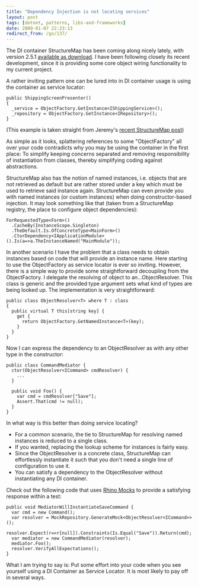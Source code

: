 ```yaml
---
title: "Dependency Injection is not locating services"
layout: post
tags: [dotnet, patterns, libs-and-frameworks]
date: 2009-01-07 22:23:13
redirect_from: /go/137/
---
```


The DI container StructureMap has been coming along nicely lately, with version 2.5.1 [available as download](http://sourceforge.net/projects/structuremap). I have been following closely its recent development, since it is providing some core object wiring functionality to my current project.

A rather inviting pattern one can be lured into in DI container usage is using the container as service locator:

    public ShippingScreenPresenter()
    {
      _service = ObjectFactory.GetInstance<IShippingService>();
      _repository = ObjectFactory.GetInstance<IRepository>();
    }

(This example is taken straight from Jeremy's [recent StructureMap post](http://codebetter.com/blogs/jeremy.miller/archive/2009/01/07/autowiring-in-structuremap-2-5.aspx))

As simple as it looks, splattering references to some "ObjectFactory" all over your code contradicts why you may be using the container in the first place: To simplify keeping concerns separated and removing responsibility of instantiation from classes, thereby simplifying coding against abstractions.

StructureMap also has the notion of named instances, i.e. objects that are not retrieved as default but are rather stored under a key which must be used to retrieve said instance again. StructureMap can even provide you with named instances (or custom instances) when doing constructor-based injection. It may look something like that (taken from a StructureMap registry, the place to configure object dependencies):


    ForRequestedType<Form>()
      .CacheBy(InstanceScope.Singleton)
      .TheDefault.Is.OfConcreteType<MainForm>()
      .CtorDependency<IApplicationModule>().Is(a=>a.TheInstanceNamed("MainModule"));

In another scenario I have the problem that a class needs to obtain instances based on code that will provide an instance name. Here starting to use the ObjectFactory as service locator is ever so inviting. However, there is a simple way to provide some straightforward decoupling from the ObjectFactory. I delegate the resolving of object to an...ObjectResolver. This class is generic and the provided type argument sets what kind of types are being looked up. The implementation is very straightforward:

    public class ObjectResolver<T> where T : class
    {
      public virtual T this[string key] { 
        get { 
          return ObjectFactory.GetNamedInstance<T>(key); 
        }
      }
    }

Now I can express the dependency to an ObjectResolver as with any other type in the constructor:

    public class CommandMediator {
      ctor(ObjectResolver<ICommand> cmdResolver) {
        ...
      }

      public void Foo() {
        var cmd = cmdResolver["Save"];
        Assert.That(cmd != null);
      }
    }


In what way is this better than doing service locating?

*   For a common scenario, the tie to StructureMap for resolving named instances is reduced to a single class.
*   If you wanted, replacing the lookup scheme for instances is fairly easy.
*   Since the ObjectResolver is a concrete class, StructureMap can effortlessly instantiate it such that you don't need a single line of configuration to use it.
*   You can satisfy a dependency to the ObjectResolver without instantiating any DI container.

Check out the following code that uses [Rhino Mocks](http://ayende.com/projects/rhino-mocks.aspx) to provide a satisfying response within a test:

    public void MediatorWillInstantiateSaveCommand {
      var cmd = new Command();
      var resolver = MockRepository.GenerateMock<ObjectResolver<ICommand>>();
      resolver.Expect(r=>r[null]).Constraints(Is.Equal("Save")).Return(cmd);
      var mediator = new CommandMediator(resolver);
      mediator.Foo();
      resolver.VerifyAllExpectations();
    }

What I am trying to say is: Put some effort into your code when you see yourself using a DI Container as Service Locator. It is most likely to pay off in several ways.